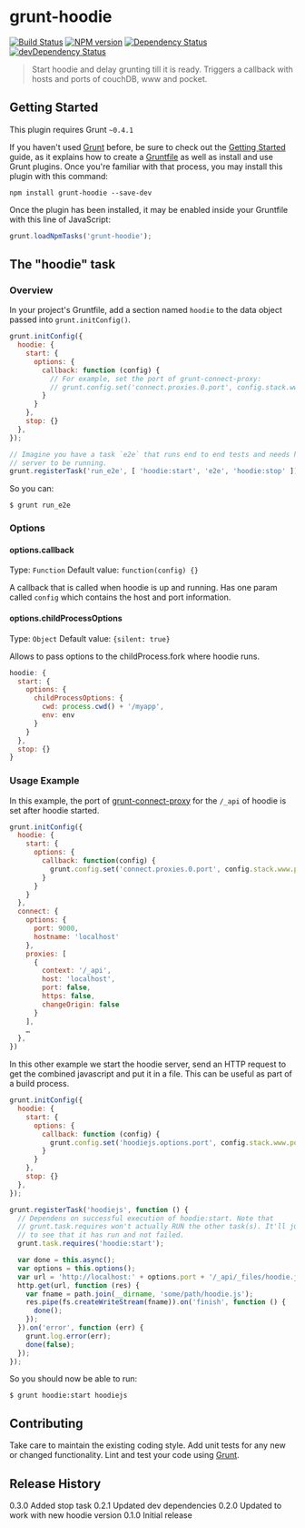 # grunt-hoodie
[![Build Status](https://travis-ci.org/hoodiehq/grunt-hoodie.svg)](https://travis-ci.org/hoodiehq/grunt-hoodie)
[![NPM version](https://badge.fury.io/js/grunt-hoodie.svg)](http://badge.fury.io/js/grunt-hoodie)
[![Dependency Status](https://david-dm.org/hoodiehq/grunt-hoodie.svg)](https://david-dm.org/hoodiehq/grunt-hoodie)
[![devDependency Status](https://david-dm.org/hoodiehq/grunt-hoodie/dev-status.svg)](https://david-dm.org/hoodiehq/grunt-hoodie#info=devDependencies)

> Start hoodie and delay grunting till it is ready. Triggers a callback with hosts and ports of couchDB, www and pocket.

## Getting Started
This plugin requires Grunt `~0.4.1`

If you haven't used [Grunt](http://gruntjs.com/) before, be sure to check out the [Getting Started](http://gruntjs.com/getting-started) guide, as it explains how to create a [Gruntfile](http://gruntjs.com/sample-gruntfile) as well as install and use Grunt plugins. Once you're familiar with that process, you may install this plugin with this command:

```shell
npm install grunt-hoodie --save-dev
```

Once the plugin has been installed, it may be enabled inside your Gruntfile with this line of JavaScript:

```js
grunt.loadNpmTasks('grunt-hoodie');
```

## The "hoodie" task

### Overview
In your project's Gruntfile, add a section named `hoodie` to the data object passed into `grunt.initConfig()`.

```js
grunt.initConfig({
  hoodie: {
    start: {
      options: {
        callback: function (config) {
          // For example, set the port of grunt-connect-proxy:
          // grunt.config.set('connect.proxies.0.port', config.stack.www.port);
        }
      }
    },
    stop: {}
  },
});

// Imagine you have a task `e2e` that runs end to end tests and needs hoodie
// server to be running.
grunt.registerTask('run_e2e', [ 'hoodie:start', 'e2e', 'hoodie:stop' ]);
```

So you can:

```
$ grunt run_e2e
```

### Options

#### options.callback

Type: `Function`
Default value: `function(config) {}`

A callback that is called when hoodie is up and running. Has one param called `config` which contains the host and port information.

#### options.childProcessOptions

Type: `Object`
Default value: `{silent: true}`

Allows to pass options to the childProcess.fork where hoodie runs.

```js
hoodie: {
  start: {
    options: {
      childProcessOptions: {
        cwd: process.cwd() + '/myapp',
        env: env
      }
    }
  },
  stop: {}
}
```

### Usage Example

In this example, the port of [grunt-connect-proxy](https://npmjs.org/package/grunt-connect-proxy) for the `/_api` of hoodie is set after hoodie started.

```js
grunt.initConfig({
  hoodie: {
    start: {
      options: {
        callback: function(config) {
          grunt.config.set('connect.proxies.0.port', config.stack.www.port);
        }
      }
    }
  },
  connect: {
    options: {
      port: 9000,
      hostname: 'localhost'
    },
    proxies: [
      {
        context: '/_api',
        host: 'localhost',
        port: false,
        https: false,
        changeOrigin: false
      }
    ],
    …
  },
})
```

In this other example we start the hoodie server, send an HTTP request to get
the combined javascript and put it in a file. This can be useful as part of a
build process.

```js
grunt.initConfig({
  hoodie: {
    start: {
      options: {
        callback: function (config) {
          grunt.config.set('hoodiejs.options.port', config.stack.www.port);
        }
      }
    },
    stop: {}
  },
});

grunt.registerTask('hoodiejs', function () {
  // Dependens on successful execution of hoodie:start. Note that
  // grunt.task.requires won't actually RUN the other task(s). It'll just check
  // to see that it has run and not failed.
  grunt.task.requires('hoodie:start');

  var done = this.async();
  var options = this.options();
  var url = 'http://localhost:' + options.port + '/_api/_files/hoodie.js';
  http.get(url, function (res) {
    var fname = path.join(__dirname, 'some/path/hoodie.js');
    res.pipe(fs.createWriteStream(fname)).on('finish', function () {
      done();
    });
  }).on('error', function (err) {
    grunt.log.error(err);
    done(false);
  });
});
```

So you should now be able to run:

```
$ grunt hoodie:start hoodiejs
```

## Contributing

Take care to maintain the existing coding style. Add unit tests for any new or changed functionality. Lint and test your code using [Grunt](http://gruntjs.com/).

## Release History

0.3.0 Added stop task
0.2.1 Updated dev dependencies
0.2.0 Updated to work with new hoodie version
0.1.0 Initial release
